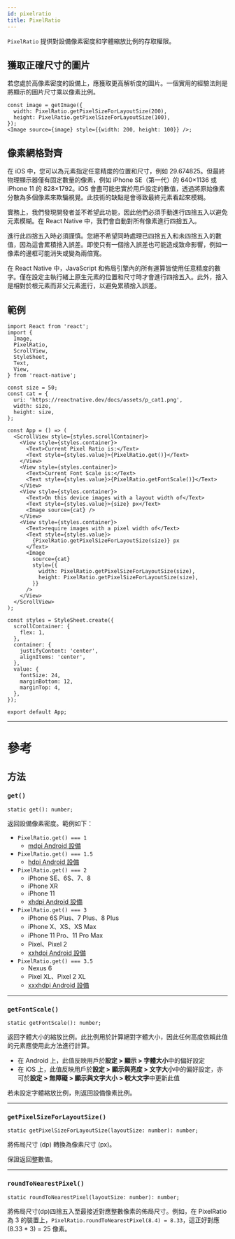 ```yaml
---
id: pixelratio
title: PixelRatio
---
```


`PixelRatio` 提供對設備像素密度和字體縮放比例的存取權限。

## 獲取正確尺寸的圖片

若您處於高像素密度的設備上，應獲取更高解析度的圖片。一個實用的經驗法則是將顯示的圖片尺寸乘以像素比例。

```tsx
const image = getImage({
  width: PixelRatio.getPixelSizeForLayoutSize(200),
  height: PixelRatio.getPixelSizeForLayoutSize(100),
});
<Image source={image} style={{width: 200, height: 100}} />;
```

## 像素網格對齊

在 iOS 中，您可以為元素指定任意精度的位置和尺寸，例如 29.674825。但最終物理顯示器僅有固定數量的像素，例如 iPhone SE（第一代）的 640×1136 或 iPhone 11 的 828×1792。iOS 會盡可能忠實於用戶設定的數值，透過將原始像素分散為多個像素來欺騙視覺。此技術的缺點是會導致最終元素看起來模糊。

實務上，我們發現開發者並不希望此功能，因此他們必須手動進行四捨五入以避免元素模糊。在 React Native 中，我們會自動對所有像素進行四捨五入。

進行此四捨五入時必須謹慎。您絕不希望同時處理已四捨五入和未四捨五入的數值，因為這會累積捨入誤差。即使只有一個捨入誤差也可能造成致命影響，例如一像素的邊框可能消失或變為兩倍寬。

在 React Native 中，JavaScript 和佈局引擎內的所有運算皆使用任意精度的數字。僅在設定主執行緒上原生元素的位置和尺寸時才會進行四捨五入。此外，捨入是相對於根元素而非父元素進行，以避免累積捨入誤差。

## 範例

```SnackPlayer name=PixelRatio%20Example
import React from 'react';
import {
  Image,
  PixelRatio,
  ScrollView,
  StyleSheet,
  Text,
  View,
} from 'react-native';

const size = 50;
const cat = {
  uri: 'https://reactnative.dev/docs/assets/p_cat1.png',
  width: size,
  height: size,
};

const App = () => (
  <ScrollView style={styles.scrollContainer}>
    <View style={styles.container}>
      <Text>Current Pixel Ratio is:</Text>
      <Text style={styles.value}>{PixelRatio.get()}</Text>
    </View>
    <View style={styles.container}>
      <Text>Current Font Scale is:</Text>
      <Text style={styles.value}>{PixelRatio.getFontScale()}</Text>
    </View>
    <View style={styles.container}>
      <Text>On this device images with a layout width of</Text>
      <Text style={styles.value}>{size} px</Text>
      <Image source={cat} />
    </View>
    <View style={styles.container}>
      <Text>require images with a pixel width of</Text>
      <Text style={styles.value}>
        {PixelRatio.getPixelSizeForLayoutSize(size)} px
      </Text>
      <Image
        source={cat}
        style={{
          width: PixelRatio.getPixelSizeForLayoutSize(size),
          height: PixelRatio.getPixelSizeForLayoutSize(size),
        }}
      />
    </View>
  </ScrollView>
);

const styles = StyleSheet.create({
  scrollContainer: {
    flex: 1,
  },
  container: {
    justifyContent: 'center',
    alignItems: 'center',
  },
  value: {
    fontSize: 24,
    marginBottom: 12,
    marginTop: 4,
  },
});

export default App;
```

---

# 參考

## 方法

### `get()`

```tsx
static get(): number;
```

返回設備像素密度。範例如下：

- `PixelRatio.get() === 1`
  - [mdpi Android 設備](https://material.io/tools/devices/)
- `PixelRatio.get() === 1.5`
  - [hdpi Android 設備](https://material.io/tools/devices/)
- `PixelRatio.get() === 2`
  - iPhone SE、6S、7、8
  - iPhone XR
  - iPhone 11
  - [xhdpi Android 設備](https://material.io/tools/devices/)
- `PixelRatio.get() === 3`
  - iPhone 6S Plus、7 Plus、8 Plus
  - iPhone X、XS、XS Max
  - iPhone 11 Pro、11 Pro Max
  - Pixel、Pixel 2
  - [xxhdpi Android 設備](https://material.io/tools/devices/)
- `PixelRatio.get() === 3.5`
  - Nexus 6
  - Pixel XL、Pixel 2 XL
  - [xxxhdpi Android 設備](https://material.io/tools/devices/)

---

### `getFontScale()`

```tsx
static getFontScale(): number;
```

返回字體大小的縮放比例。此比例用於計算絕對字體大小，因此任何高度依賴此值的元素應使用此方法進行計算。

- 在 Android 上，此值反映用戶於**設定 > 顯示 > 字體大小**中的偏好設定
- 在 iOS 上，此值反映用戶於**設定 > 顯示與亮度 > 文字大小**中的偏好設定，亦可於**設定 > 無障礙 > 顯示與文字大小 > 較大文字**中更新此值

若未設定字體縮放比例，則返回設備像素比例。

---

### `getPixelSizeForLayoutSize()`

```tsx
static getPixelSizeForLayoutSize(layoutSize: number): number;
```

將佈局尺寸 (dp) 轉換為像素尺寸 (px)。

保證返回整數值。

---

### `roundToNearestPixel()`

```tsx
static roundToNearestPixel(layoutSize: number): number;
```

將佈局尺寸(dp)四捨五入至最接近對應整數像素的佈局尺寸。例如，在 PixelRatio 為 3 的裝置上，`PixelRatio.roundToNearestPixel(8.4) = 8.33`，這正好對應 (8.33 * 3) = 25 像素。
